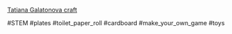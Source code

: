 [Tatiana Galatonova craft](https://www.facebook.com/reel/801769951257988)

#STEM #plates #toilet_paper_roll #cardboard #make_your_own_game #toys 